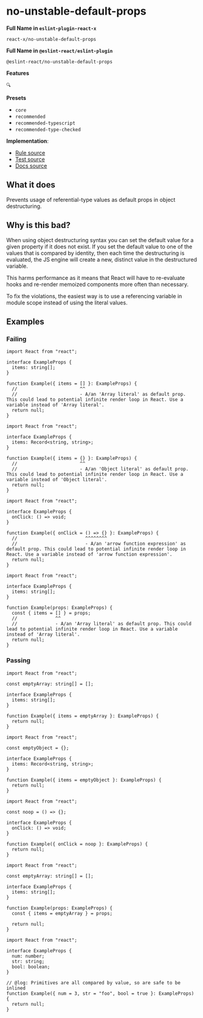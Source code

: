 # no-unstable-default-props

**Full Name in `eslint-plugin-react-x`**

```plain copy
react-x/no-unstable-default-props
```

**Full Name in `@eslint-react/eslint-plugin`**

```plain copy
@eslint-react/no-unstable-default-props
```

**Features**

`🔍`

**Presets**

- `core`
- `recommended`
- `recommended-typescript`
- `recommended-type-checked`

**Implementation**:

- [Rule source](https://github.com/Rel1cx/eslint-react/tree/main/packages/plugins/eslint-plugin-react-x/src/rules/no-unstable-default-props.ts)
- [Test source](https://github.com/Rel1cx/eslint-react/tree/main/packages/plugins/eslint-plugin-react-x/src/rules/no-unstable-default-props.spec.ts)
- [Docs source](https://github.com/Rel1cx/eslint-react/tree/main/website/pages/docs/rules/no-unstable-default-props.md)

## What it does

Prevents usage of referential-type values as default props in object destructuring.

## Why is this bad?

When using object destructuring syntax you can set the default value for a given property if it does not exist. If you set the default value to one of the values that is compared by identity, then each time the destructuring is evaluated, the JS engine will create a new, distinct value in the destructured variable.

This harms performance as it means that React will have to re-evaluate hooks and re-render memoized components more often than necessary.

To fix the violations, the easiest way is to use a referencing variable in module scope instead of using the literal values.

## Examples

### Failing

```tsx
import React from "react";

interface ExampleProps {
  items: string[];
}

function Example({ items = [] }: ExampleProps) {
  //                       ^^
  //                       - A/an 'Array literal' as default prop. This could lead to potential infinite render loop in React. Use a variable instead of 'Array literal'.
  return null;
}
```

```tsx
import React from "react";

interface ExampleProps {
  items: Record<string, string>;
}

function Example({ items = {} }: ExampleProps) {
  //                       ^^
  //                       - A/an 'Object literal' as default prop. This could lead to potential infinite render loop in React. Use a variable instead of 'Object literal'.
  return null;
}
```

```tsx
import React from "react";

interface ExampleProps {
  onClick: () => void;
}

function Example({ onClick = () => {} }: ExampleProps) {
  //                         ^^^^^^^^
  //                         - A/an 'arrow function expression' as default prop. This could lead to potential infinite render loop in React. Use a variable instead of 'arrow function expression'.
  return null;
}
```

```tsx
import React from "react";

interface ExampleProps {
  items: string[];
}

function Example(props: ExampleProps) {
  const { items = [] } = props;
  //              ^^
  //              - A/an 'Array literal' as default prop. This could lead to potential infinite render loop in React. Use a variable instead of 'Array literal'.
  return null;
}
```

### Passing

```tsx
import React from "react";

const emptyArray: string[] = [];

interface ExampleProps {
  items: string[];
}

function Example({ items = emptyArray }: ExampleProps) {
  return null;
}
```

```tsx
import React from "react";

const emptyObject = {};

interface ExampleProps {
  items: Record<string, string>;
}

function Example({ items = emptyObject }: ExampleProps) {
  return null;
}
```

```tsx
import React from "react";

const noop = () => {};

interface ExampleProps {
  onClick: () => void;
}

function Example({ onClick = noop }: ExampleProps) {
  return null;
}
```

```tsx
import React from "react";

const emptyArray: string[] = [];

interface ExampleProps {
  items: string[];
}

function Example(props: ExampleProps) {
  const { items = emptyArray } = props;

  return null;
}
```

```tsx
import React from "react";

interface ExampleProps {
  num: number;
  str: string;
  bool: boolean;
}

// @log: Primitives are all compared by value, so are safe to be inlined
function Example({ num = 3, str = "foo", bool = true }: ExampleProps) {
  return null;
}
```
